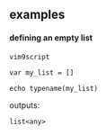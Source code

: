 ## examples

#### defining an empty list

```
vim9script

var my_list = []

echo typename(my_list)
```
outputs:
```
list<any>
```
